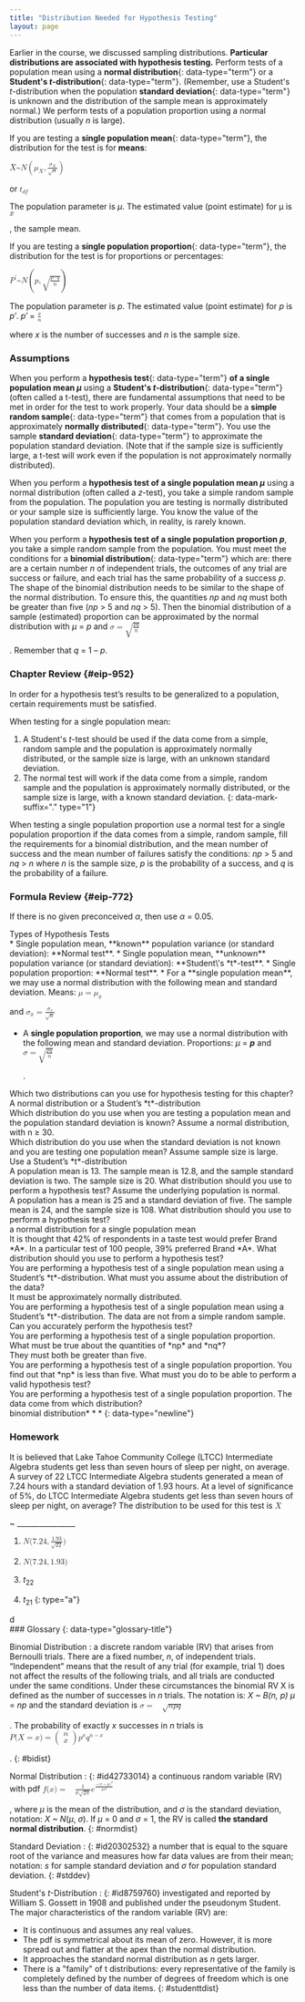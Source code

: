 ```yaml
---
title: "Distribution Needed for Hypothesis Testing"
layout: page
---
```



Earlier in the course, we discussed sampling distributions. **Particular distributions are associated with hypothesis testing.** Perform tests of a population mean using a **normal distribution**{: data-type="term"} or a **Student\'s *t*-distribution**{: data-type="term"}. (Remember, use a Student\'s *t*-distribution when the population **standard deviation**{: data-type="term"} is unknown and the distribution of the sample mean is approximately normal.) We perform tests of a population proportion using a normal distribution (usually *n* is large).

If you are testing a **single population mean**{: data-type="term"}, the distribution for the test is for **means**\:

<math xmlns="http://www.w3.org/1998/Math/MathML"> <mrow> <mover accent="true"> <mi>X</mi> <mo>¯</mo> </mover> <mo>~</mo><mi>N</mi><mrow><mo>(</mo> <mrow> <msub> <mi>μ</mi> <mi>X</mi> </msub> <mo>,</mo><mfrac> <mrow> <msub> <mi>σ</mi> <mi>X</mi> </msub> </mrow> <mrow> <msqrt> <mi>n</mi> </msqrt> </mrow> </mfrac> </mrow> <mo>)</mo></mrow> </mrow> </math>

 or <math xmlns="http://www.w3.org/1998/Math/MathML"> <mrow> <msub> <mi>t</mi> <mrow> <mi>d</mi><mi>f</mi> </mrow> </msub> </mrow> </math>

The population parameter is *μ*. The estimated value (point estimate) for μ is <math xmlns="http://www.w3.org/1998/Math/MathML"> <mover accent="true"> <mi>x</mi> <mo>¯</mo> </mover> </math>

, the sample mean.

If you are testing a **single population proportion**{: data-type="term"}, the distribution for the test is for proportions or percentages:

<math xmlns="http://www.w3.org/1998/Math/MathML"> <mrow> <msup> <mi>P</mi> <mo>′</mo> </msup> <mo>~</mo><mi>N</mi><mrow><mo>(</mo> <mrow> <mi>p</mi><mo>,</mo><msqrt> <mrow> <mfrac> <mrow> <mi>p</mi><mo>⋅</mo><mi>q</mi> </mrow> <mi>n</mi> </mfrac> </mrow> </msqrt> </mrow> <mo>)</mo></mrow> </mrow> </math>

The population parameter is *p*. The estimated value (point estimate) for *p* is *p′*. *p′* = <math xmlns="http://www.w3.org/1998/Math/MathML"> <mrow> <mfrac> <mi>x</mi> <mi>n</mi> </mfrac> </mrow> </math>

 where *x* is the number of successes and *n* is the sample size.

### Assumptions

When you perform a **hypothesis test**{: data-type="term"} **of a single population mean *μ*** using a **Student\'s *t*-distribution**{: data-type="term"} (often called a t-test), there are fundamental assumptions that need to be met in order for the test to work properly. Your data should be a **simple random sample**{: data-type="term"} that comes from a population that is approximately **normally distributed**{: data-type="term"}. You use the sample **standard deviation**{: data-type="term"} to approximate the population standard deviation. (Note that if the sample size is sufficiently large, a t-test will work even if the population is not approximately normally distributed).

When you perform a **hypothesis test of a single population mean *μ*** using a normal distribution (often called a *z*-test), you take a simple random sample from the population. The population you are testing is normally distributed or your sample size is sufficiently large. You know the value of the population standard deviation which, in reality, is rarely known.

When you perform a **hypothesis test of a single population proportion *p***, you take a simple random sample from the population. You must meet the conditions for a **binomial distribution**{: data-type="term"} which are: there are a certain number *n* of independent trials, the outcomes of any trial are success or failure, and each trial has the same probability of a success *p*. The shape of the binomial distribution needs to be similar to the shape of the normal distribution. To ensure this, the quantities *np* and *nq* must both be greater than five (*np* &gt; 5 and *nq* &gt; 5). Then the binomial distribution of a sample (estimated) proportion can be approximated by the normal distribution with *μ* = *p* and <math xmlns="http://www.w3.org/1998/Math/MathML"> <mrow> <mi>σ</mi><mo>=</mo><msqrt> <mrow> <mfrac> <mrow> <mi>p</mi><mi>q</mi> </mrow> <mi>n</mi> </mfrac> </mrow> </msqrt> </mrow> </math>

. Remember that *q* = 1 – *p*.

### Chapter Review   {#eip-952}

In order for a hypothesis test’s results to be generalized to a population, certain requirements must be satisfied.

When testing for a single population mean:

1.  A Student\'s *t*-test should be used if the data come from a simple, random sample and the population is approximately normally distributed, or the sample size is large, with an unknown standard deviation.
2.  The normal test will work if the data come from a simple, random sample and the population is approximately normally distributed, or the sample size is large, with a known standard deviation.
{: data-mark-suffix="." type="1"}

When testing a single population proportion use a normal test for a single population proportion if the data comes from a simple, random sample, fill the requirements for a binomial distribution, and the mean number of success and the mean number of failures satisfy the conditions: *np* &gt; 5 and *nq* &gt; *n* where *n* is the sample size, *p* is the probability of a success, and *q* is the probability of a failure.

### Formula Review   {#eip-772}

If there is no given preconceived *α*, then use *α* = 0.05.

<div data-type="list" id="element-254" markdown="1">
<div data-type="title">
Types of Hypothesis Tests
</div>
* Single population mean, **known** population variance (or standard deviation): **Normal test**.
* Single population mean, **unknown** population variance (or standard deviation): **Student\'s *t*-test**.
* Single population proportion: **Normal test**.
* For a **single population mean**, we may use a normal distribution with the following mean and standard deviation. Means:
  <math xmlns="http://www.w3.org/1998/Math/MathML"> <mrow> <mi>μ</mi><mo>=</mo><msub> <mi>μ</mi> <mover accent="true"> <mi>x</mi> <mo>¯</mo> </mover> </msub> </mrow> </math>
  
  and
  <math xmlns="http://www.w3.org/1998/Math/MathML"> <mrow> <msub> <mi>σ</mi> <mover accent="true"> <mi>x</mi> <mo>¯</mo> </mover> </msub> <mo>=</mo><mfrac> <mrow> <msub> <mi>σ</mi> <mi>x</mi> </msub> </mrow> <mrow> <msqrt> <mi>n</mi> </msqrt> </mrow> </mfrac> </mrow> </math>

* A **single population proportion**, we may use a normal distribution with the following mean and standard deviation. Proportions: *µ* = ***p*** and
  <math xmlns="http://www.w3.org/1998/Math/MathML"> <mrow> <mi>σ</mi><mo>=</mo><msqrt> <mrow> <mfrac> <mrow> <mi>p</mi><mi>q</mi> </mrow> <mi>n</mi> </mfrac> </mrow> </msqrt> </mrow> </math>
  
  .

</div>

<section data-depth="1" id="eip-496" class="practice">
<div data-type="exercise" id="eip-176">
<div data-type="problem" id="eip-548" markdown="1">
Which two distributions can you use for hypothesis testing for this chapter?

</div>
<div data-type="solution" id="eip-482" markdown="1">
A normal distribution or a Student’s *t*-distribution

</div>
</div>
<div data-type="exercise" id="eip-492">
<div data-type="problem" id="eip-819" markdown="1">
Which distribution do you use when you are testing a population mean and the population standard deviation is known? Assume a normal distribution, with n ≥ 30.

</div>
</div>
<div data-type="exercise" id="eip-579">
<div data-type="problem" id="eip-177" markdown="1">
Which distribution do you use when the standard deviation is not known and you are testing one population mean? Assume sample size is large.

</div>
<div data-type="solution" id="eip-957" markdown="1">
Use a Student’s *t*-distribution

</div>
</div>
<div data-type="exercise" id="eip-692">
<div data-type="problem" id="eip-962" markdown="1">
A population mean is 13. The sample mean is 12.8, and the sample standard deviation is two. The sample size is 20. What distribution should you use to perform a hypothesis test? Assume the underlying population is normal.

</div>
</div>
<div data-type="exercise" id="eip-917">
<div data-type="problem" id="eip-265" markdown="1">
A population has a mean is 25 and a standard deviation of five. The sample mean is 24, and the sample size is 108. What distribution should you use to perform a hypothesis test?

</div>
<div data-type="solution" id="eip-953" markdown="1">
a normal distribution for a single population mean

</div>
</div>
<div data-type="exercise" id="eip-138">
<div data-type="problem" id="eip-208" markdown="1">
It is thought that 42% of respondents in a taste test would prefer Brand *A*. In a particular test of 100 people, 39% preferred Brand *A*. What distribution should you use to perform a hypothesis test?

</div>
</div>
<div data-type="exercise" id="eip-637">
<div data-type="problem" id="eip-74" markdown="1">
You are performing a hypothesis test of a single population mean using a Student’s *t*-distribution. What must you assume about the distribution of the data?

</div>
<div data-type="solution" id="eip-520" markdown="1">
It must be approximately normally distributed.

</div>
</div>
<div data-type="exercise" id="eip-315">
<div data-type="problem" id="eip-505" markdown="1">
You are performing a hypothesis test of a single population mean using a Student’s *t*-distribution. The data are not from a simple random sample. Can you accurately perform the hypothesis test?

</div>
</div>
<div data-type="exercise" id="eip-254">
<div data-type="problem" id="eip-543" markdown="1">
You are performing a hypothesis test of a single population proportion. What must be true about the quantities of *np* and *nq*?

</div>
<div data-type="solution" id="eip-509" markdown="1">
They must both be greater than five.

</div>
</div>
<div data-type="exercise" id="eip-354">
<div data-type="problem" id="eip-633" markdown="1">
You are performing a hypothesis test of a single population proportion. You find out that *np* is less than five. What must you do to be able to perform a valid hypothesis test?

</div>
</div>
<div data-type="exercise">
<div data-type="problem" id="eip-577" markdown="1">
You are performing a hypothesis test of a single population proportion. The data come from which distribution?

</div>
<div data-type="solution" id="eip-979" markdown="1">
binomial distribution* * *
{: data-type="newline"}

</div>
</div>
</section>

### Homework

<div data-type="exercise">
<div data-type="problem" markdown="1">
It is believed that Lake Tahoe Community College (LTCC) Intermediate Algebra students get less than seven hours of sleep per night, on average. A survey of 22 LTCC Intermediate Algebra students generated a mean of 7.24 hours with a standard deviation of 1.93 hours. At a level of significance of 5%, do LTCC Intermediate Algebra students get less than seven hours of sleep per night, on average? The distribution to be used for this test is <math xmlns="http://www.w3.org/1998/Math/MathML"> <mover accent="true"> <mi>X</mi> <mo>¯</mo> </mover> </math>

 ~ \_\_\_\_\_\_\_\_\_\_\_\_\_\_\_\_

1.  <math xmlns="http://www.w3.org/1998/Math/MathML"> <mrow> <mi>N</mi><mo stretchy="false">(</mo><mn>7.24</mn><mo>,</mo><mfrac> <mrow> <mn>1.93</mn> </mrow> <mrow> <msqrt> <mrow> <mn>22</mn> </mrow> </msqrt> </mrow> </mfrac> <mo stretchy="false">)</mo> </mrow> </math>

2.  <math xmlns="http://www.w3.org/1998/Math/MathML"> <mrow> <mi>N</mi><mo stretchy="false">(</mo><mn>7.24</mn><mo>,</mo><mn>1.93</mn><mo stretchy="false">)</mo> </mrow> </math>

3.  *t*<sub>22</sub>
4.  *t*<sub>21</sub>
{: type="a"}

</div>
<div data-type="solution" markdown="1">
d

</div>
</div>

<div data-type="glossary" markdown="1">
### Glossary
{: data-type="glossary-title"}

Binomial Distribution
: a discrete random variable (RV) that arises from Bernoulli trials. There are a fixed number, *n*, of independent trials. “Independent” means that the result of any trial (for example, trial 1) does not affect the results of the following trials, and all trials are conducted under the same conditions. Under these circumstances the binomial RV Χ is defined as the number of successes in *n* trials. The notation is: *X ~ B(n, p)* *μ* = *np* and the standard deviation is
  <math xmlns="http://www.w3.org/1998/Math/MathML"> <mrow> <mi>σ</mi><mo>=</mo><mo> </mo><msqrt> <mrow> <mi>n</mi><mi>p</mi><mi>q</mi> </mrow> </msqrt> </mrow> </math>
  
  . The probability of exactly *x* successes in *n* trials is
  <math xmlns="http://www.w3.org/1998/Math/MathML"> <mrow> <mi>P</mi><mo stretchy="false">(</mo><mi>X</mi><mo>=</mo><mi>x</mi><mo stretchy="false">)</mo><mo>=</mo><mrow><mo>(</mo> <mrow> <mtable> <mtr> <mtd> <mi>n</mi> </mtd> </mtr> <mtr> <mtd> <mi>x</mi> </mtd> </mtr> </mtable> </mrow> <mo>)</mo></mrow><msup> <mi>p</mi> <mi>x</mi> </msup> <msup> <mi>q</mi> <mrow> <mi>n</mi><mo>−</mo><mi>x</mi> </mrow> </msup> </mrow> </math>
  
  .
{: #bidist}

Normal Distribution
: {: #id42733014} a continuous random variable (RV) with pdf
  <math xmlns="http://www.w3.org/1998/Math/MathML"> <mrow> <mi>f</mi><mo stretchy="false">(</mo><mi>x</mi><mo stretchy="false">)</mo><mo>=</mo><mo> </mo><mfrac> <mn>1</mn> <mrow> <mi>σ</mi><msqrt> <mrow> <mn>2</mn><mi>π</mi> </mrow> </msqrt> </mrow> </mfrac> <msup> <mi>e</mi> <mrow> <mfrac> <mrow> <mo>−</mo><msup> <mrow> <mo stretchy="false">(</mo><mi>x</mi><mo>−</mo><mi>μ</mi><mo stretchy="false">)</mo> </mrow> <mn>2</mn> </msup> </mrow> <mrow> <mn>2</mn><msup> <mi>σ</mi> <mn>2</mn> </msup> </mrow> </mfrac> </mrow> </msup> </mrow> </math>
  
  , where *μ* is the mean of the distribution, and *σ* is the standard deviation, notation: *X ~ N*(*μ*, *σ*). If *μ* = 0 and *σ* = 1, the RV is called **the standard normal distribution**.
{: #normdist}

Standard Deviation
: {: #id20302532} a number that is equal to the square root of the variance and measures how far data values are from their mean; notation: *s* for sample standard deviation and *σ* for population standard deviation.
{: #stddev}

Student\'s *t*-Distribution
: {: #id8759760} investigated and reported by William S. Gossett in 1908 and published under the pseudonym Student. The major characteristics of the random variable (RV) are:
  * It is continuous and assumes any real values.
  * The pdf is symmetrical about its mean of zero. However, it is more spread out and flatter at the apex than the normal distribution.
  * It approaches the standard normal distribution as *n* gets larger.
  * There is a \"family\" of t distributions: every representative of the family is completely defined by the number of degrees of freedom which is one less than the number of data items.
{: #studenttdist}

</div>

